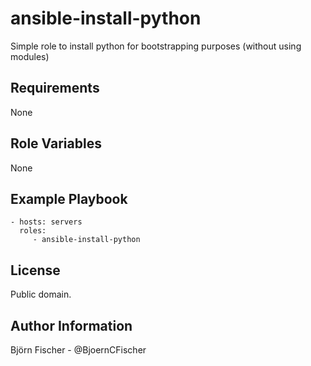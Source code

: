 # ansible-install-python
Simple role to install python for bootstrapping purposes (without using modules)

Requirements
------------

None

Role Variables
--------------

None

Example Playbook
----------------

    - hosts: servers
      roles:
         - ansible-install-python

License
-------

Public domain.

Author Information
------------------

Björn Fischer - @BjoernCFischer
